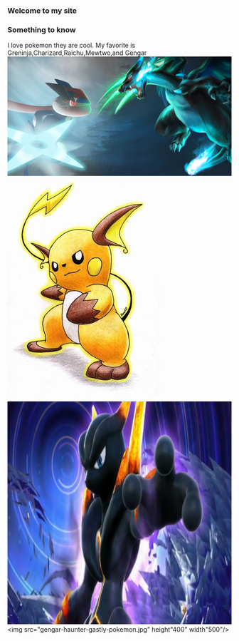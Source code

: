 ### Welcome to my site
### Something to know
I love pokemon they are cool. My favorite is Greninja,Charizard,Raichu,Mewtwo,and Gengar
<img src="733114.png"/>
<img src="Raichu-pokemon-21626756-342-500.jpg"/>
<img src="pokken-darkmewtwo-750.png" height="500" width="600"/>
<img src="gengar-haunter-gastly-pokemon.jpg" height"400" width"500"/>
 











